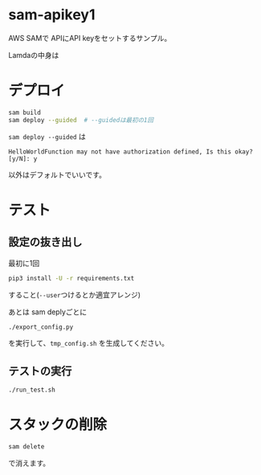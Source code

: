 # sam-apikey1

AWS SAMで
APIにAPI keyをセットするサンプル。

Lamdaの中身は


# デプロイ

```sh
sam build
sam deploy --guided  # --guidedは最初の1回
```

`sam deploy --guided` は

```
HelloWorldFunction may not have authorization defined, Is this okay? [y/N]: y
```

以外はデフォルトでいいです。


# テスト

## 設定の抜き出し

最初に1回
```sh
pip3 install -U -r requirements.txt
```

すること(`--user`つけるとか適宜アレンジ)

あとは sam deplyごとに
```sh
./export_config.py
```

を実行して、`tmp_config.sh` を生成してください。

## テストの実行

```sh
./run_test.sh
```


# スタックの削除

```sh
sam delete
```
で消えます。
